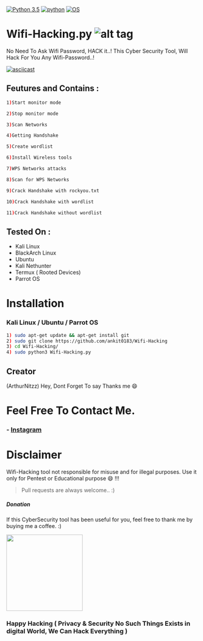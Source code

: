 [![Python 3.5](https://img.shields.io/badge/Python-3.5-yellow.svg)](http://www.python.org/download/)
[![python](https://img.shields.io/badge/python-2.7-brightgreen.svg)](https://www.python.org/downloads/release/python-2714/)
[![OS](https://img.shields.io/badge/Tested%20On-Linux%20%7C%20Android-yellowgreen.svg)](https://termux.com/)






# Wifi-Hacking.py  ![alt tag](http://icons.iconarchive.com/icons/icons8/ios7/48/Network-Wifi-Logo-icon.png)



No Need To Ask Wifi Password, HACK it..! This Cyber Security Tool, Will Hack For You Any Wifi-Password..!


[![asciicast](https://asciinema.org/a/362908.svg)](https://asciinema.org/a/362908)


## Feutures and Contains :


```bash 
1)Start monitor mode

2)Stop monitor mode

3)Scan Networks   

4)Getting Handshake

5)Create wordlist

6)Install Wireless tools                  

7)WPS Networks attacks 

8)Scan for WPS Networks

9)Crack Handshake with rockyou.txt

10)Crack Handshake with wordlist

11)Crack Handshake without wordlist
```

## Tested On :

* Kali Linux
* BlackArch Linux
* Ubuntu
* Kali Nethunter
* Termux ( Rooted Devices)
* Parrot OS


# Installation


### Kali Linux / Ubuntu / Parrot OS

```bash
1) sudo apt-get update && apt-get install git
2) sudo git clone https://github.com/ankit0183/Wifi-Hacking
3) cd Wifi-Hacking/
4) sudo python3 Wifi-Hacking.py
```

## Creator

(ArthurNitzz)  Hey, Dont Forget To say Thanks me :smile:


# Feel Free To Contact Me.

### - [Instagram](https://www.instagram.com/arthur.tur.tur/)


# Disclaimer 


Wifi-Hacking tool not responsible for misuse and for illegal purposes. Use it only for Pentest or Educational purpose :smile: !!!



> Pull requests are always welcome.. :)  



##### Donation

If this CyberSecurity tool has been useful for you, feel free to thank me by buying me a coffee. :)
 
 <a href="https://www.buymeacoffee.com/arthurnitzz"><img src="https://cdn.buymeacoffee.com/buttons/v2/default-yellow.png" width="200" /></a>
 
 
### Happy Hacking ( Privacy & Security No Such Things Exists in digital World, We Can Hack Everything )





